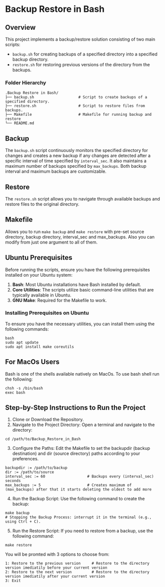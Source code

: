 # Backup Restore in Bash

## Overview
This project implements a backup/restore solution consisting of two main scripts: 
* `backup.sh` for creating backups of a specified directory into a specified backup directory.
* `restore.sh` for restoring previous versions of the directory from the backups.


### Folder Hierarchy
    .Backup Restore in Bash/
    ├── backup.sh                    # Script to create backups of a specified directory.
    ├── restore.sh                   # Script to restore files from backups.
    ├── Makefile                     # Makefile for running backup and restore
    └── README.md

## Backup
The `backup.sh` script continuously monitors the specified directory for changes and creates a new backup if any changes are detected after a specific interval of time specified by `interval_sec`. It also maintains a maximum number of backups specified by `max_backups`. Both backup interval and maximum backups are customizable.
## Restore
The `restore.sh` script allows you to navigate through available backups and restore files to the original directory.
## Makefile
Allows you to run `make backup` and `make restore` with pre-set source directory, backup directory, interval_sec and max_backups. Also you can modify from just one argument to all of them.


## Ubuntu Prerequisites
Before running the scripts, ensure you have the following prerequisites installed on your Ubuntu system:
1. **Bash**: Most Ubuntu installations have Bash installed by default.
2. **Core Utilities**: The scripts utilize basic command-line utilities that are typically available in Ubuntu.
3. **GNU Make**: Required for the Makefile to work.

### Installing Prerequisites on Ubuntu
To ensure you have the necessary utilities, you can install them using the following commands:
```
bash
sudo apt update
sudo apt install make coreutils
```

## For MacOs Users
Bash is one of the shells available natively on MacOs. To use bash shell run the following:
```
chsh -s /bin/bash
exec bash
```

## Step-by-Step Instructions to Run the Project
1. Clone or Download the Repository.
2. Navigate to the Project Directory: Open a terminal and navigate to the directory:
```
cd /path/to/Backup_Restore_in_Bash
```
3. Configure the Paths: Edit the Makefile to set the backupdir (backup destination) and dir (source directory) paths according to your preferences.
```
backupdir := /path/to/backup
dir := /path/to/source
interval_sec := 60                   # Backups every (interval_sec) seconds
max_backups := 5                     # Creates maximum of (max_backups) after that it starts deleting the oldest to add more
```
4. Run the Backup Script: Use the following command to create the backup:
```
make backup
# Stopping the Backup Process: interrupt it in the terminal (e.g., using Ctrl + C).
```
5. Run the Restore Script: If you need to restore from a backup, use the following command:
```
make restore
```
You will be promted with 3 options to choose from:
```
1: Restore to the previous version     # Restore to the directory version imediatily before your current version
2: Restore to the next version         # Restore to the directory version imediatily after your current version
3: Exit
```









